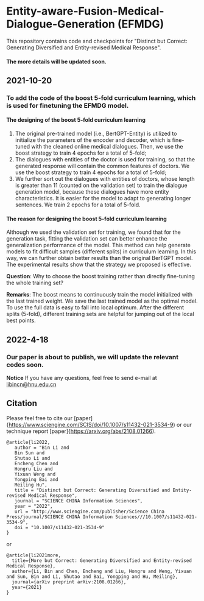 # Entity-aware-Fusion-Medical-Dialogue-Generation (EFMDG)
This repository contains code and checkpoints for "Distinct but Correct: Generating Diversified and Entity-revised Medical Response".
#### The more details will be updated soon.
## 2021-10-20
### To add the code of the boost 5-fold curriculum learning, which is used for finetuning the EFMDG model. 
#### The designing of the boost 5-fold curriculum learning
1. The original pre-trained model (i.e., BertGPT-Entity) is utilized to initialize the parameters of the
encoder and decoder, which is fine-tuned with the cleaned online medical dialogues. Then, we use
the boost strategy to train 4 epochs for a total of 5-fold;
2. The dialogues with entities of the doctor is used for training, so that the generated response will
contain the common features of doctors. We use the boost strategy to train 4 epochs for a total of
5-fold;
3. We further sort out the dialogues with entities of doctors, whose length is greater than 11 (counted
on the validation set) to train the dialogue generation model, because these dialogues have more
entity characteristics. It is easier for the model to adapt to generating longer sentences. We train
2 epochs for a total of 5-fold.
#### The reason for designing the boost 5-fold curriculum learning
Although we used the validation set for training, we found that for the generation task, fitting the validation set can better enhance the generalization performance of the model. This method can help generate models to fit difficult samples (different splits) in curriculum learning. In this way, we can further obtain better results than the original BerTGPT model. The experimental results show that the strategy we proposed is effective. 

**Question**: Why to choose the boost training rather than directly fine-tuning the whole training set?

**Remarks**: The boost means to continuously train the model initialized with the last trained weight. We save the last trained model as the optimal model. To use the full data is easy to fall into local optimum. After the different splits (5-fold), different training sets are helpful for jumping out of the local best points.
## 2022-4-18
### Our paper is about to publish, we will update the relevant codes soon. 

**Notice** If you have any questions, feel free to send e-mail at libincn@hnu.edu.cn

## Citation
Please feel free to cite our [paper]{https://www.sciengine.com/SCIS/doi/10.1007/s11432-021-3534-9) or our technique report [paper]{https://arxiv.org/abs/2108.01266).

    @article{li2022,
       author = "Bin Li and
       Bin Sun and 
       Shutao Li and
       Encheng Chen and
       Hongru Liu and
       Yixuan Weng and
       Yongping Bai and 
       Meiling Hu",
       title = "Distinct but Correct: Generating Diversified and Entity-revised Medical Response",
       journal = "SCIENCE CHINA Information Sciences",
       year = "2022",
       url = "http://www.sciengine.com/publisher/Science China Press/journal/SCIENCE CHINA Information Sciences///10.1007/s11432-021-3534-9",
       doi = "10.1007/s11432-021-3534-9"
    }
or

    @article{li2021more,
      title={More but Correct: Generating Diversified and Entity-revised Medical Response},
      author={Li, Bin and Chen, Encheng and Liu, Hongru and Weng, Yixuan and Sun, Bin and Li, Shutao and Bai, Yongping and Hu, Meiling},
      journal={arXiv preprint arXiv:2108.01266},
      year={2021}
    }
